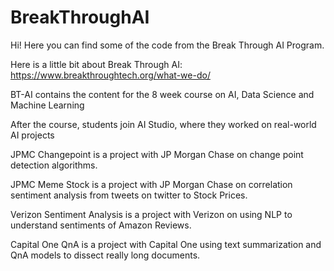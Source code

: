 # BreakThroughAI

Hi! Here you can find some of the code from the Break Through AI Program.

Here is a little bit about Break Through AI:
https://www.breakthroughtech.org/what-we-do/

BT-AI contains the content for the 8 week course on AI, Data Science and Machine Learning

After the course, students join AI Studio, where they worked on real-world AI projects

JPMC Changepoint is a project with JP Morgan Chase on change point detection algorithms.

JPMC Meme Stock is a project with JP Morgan Chase on correlation sentiment analysis from tweets on twitter to Stock Prices.

Verizon Sentiment Analysis is a project with Verizon on using NLP to understand sentiments of Amazon Reviews.

Capital One QnA is a project with Capital One using text summarization and QnA models to dissect really long documents.
